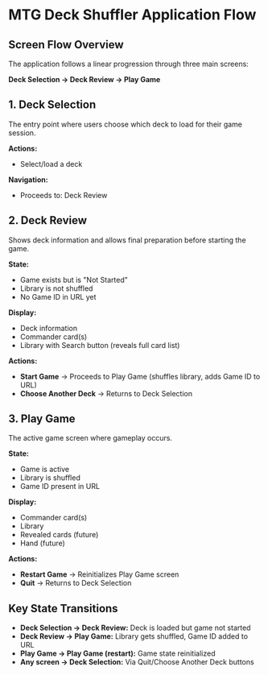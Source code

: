 # MTG Deck Shuffler Application Flow

## Screen Flow Overview

The application follows a linear progression through three main screens:

**Deck Selection → Deck Review → Play Game**

## 1. Deck Selection

The entry point where users choose which deck to load for their game session.

**Actions:**
- Select/load a deck

**Navigation:**
- Proceeds to: Deck Review

## 2. Deck Review

Shows deck information and allows final preparation before starting the game.

**State:** 
- Game exists but is "Not Started"
- Library is not shuffled
- No Game ID in URL yet

**Display:**
- Deck information
- Commander card(s) 
- Library with Search button (reveals full card list)

**Actions:**
- **Start Game** → Proceeds to Play Game (shuffles library, adds Game ID to URL)
- **Choose Another Deck** → Returns to Deck Selection

## 3. Play Game

The active game screen where gameplay occurs.

**State:**
- Game is active
- Library is shuffled
- Game ID present in URL

**Display:**
- Commander card(s)
- Library
- Revealed cards (future)
- Hand (future)

**Actions:**
- **Restart Game** → Reinitializes Play Game screen
- **Quit** → Returns to Deck Selection

## Key State Transitions

- **Deck Selection → Deck Review:** Deck is loaded but game not started
- **Deck Review → Play Game:** Library gets shuffled, Game ID added to URL
- **Play Game → Play Game (restart):** Game state reinitialized
- **Any screen → Deck Selection:** Via Quit/Choose Another Deck buttons